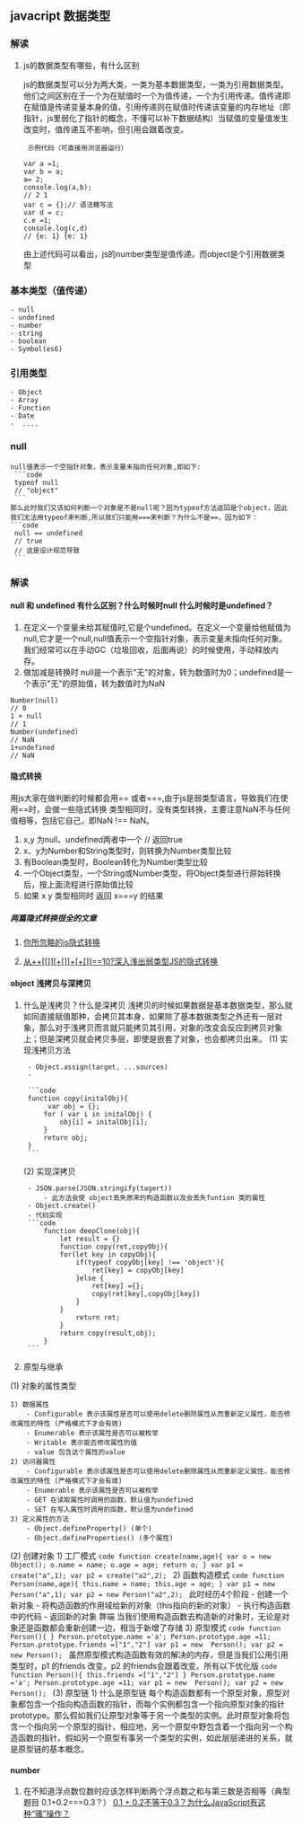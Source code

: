 ## javacript 数据类型
### 解读
1. js的数据类型有哪些，有什么区别

    js的数据类型可以分为两大类，一类为基本数据类型，一类为引用数据类型。他们之间区别在于一个为在赋值时一个为值传递，一个为引用传递。值传递即在赋值是传递变量本身的值，引用传递则在赋值时传递该变量的内存地址（即指针，js里弱化了指针的概念，不懂可以补下数据结构）当赋值的变量值发生改变时，值传递互不影响，但引用会跟着改变。

    ```note
     示例代码（可直接用浏览器运行）
    ```
    ```code
    var a =1;
    var b = a;
    a= 2;
    console.log(a,b);
    // 2 1
    var c = {};// 语法糖写法
    var d = c;
    c.e =1;
    console.log(c,d)
    // {e: 1} {e: 1}
    ```
    由上述代码可以看出，js的number类型是值传递，而object是个引用数据类型

### 基本类型（值传递）
    - null
    - undefined
    - number
    - string
    - boolean
    - Symbol(es6)
### 引用类型
    - Object
    - Array
    - Function
    - Date
    -  ....
### null
    null值表示一个空指针对象，表示变量未指向任何对象,即如下:
     ```code
     typeof null
     // "object"
     ```
    那么此时我们又该如何判断一个对象是不是null呢？因为typeof方法返回是个object，因此我们无法用typeof来判断,所以我们只能用===来判断？为什么不是==，因为如下：
    ```code
     null == undefined
     // true
     // 这是设计规范导致
     ```
### 解读
#### null 和 undefined 有什么区别？什么时候时null 什么时候时是undefined？
1. 在定义一个变量未给其赋值时,它是个undefined。在定义一个变量给他赋值为null,它才是一个null,null值表示一个空指针对象，表示变量未指向任何对象。我们经常可以在手动GC（垃圾回收，后面再说）的时候使用，手动释放内存。
2. 做加减是转换时
null是一个表示"无"的对象，转为数值时为0；undefined是一个表示"无"的原始值，转为数值时为NaN
 ```code
 Number(null)
 // 0
 1 + null
 // 1
 Number(undefined)
 // NaN
 1+undefined
 // NaN
```
#### 隐式转换

用js大家在做判断的时候都会用== 或者===,由于js是弱类型语言，导致我们在使用==时，会做一些隐式转换
类型相同时，没有类型转换，主要注意NaN不与任何值相等，包括它自己，即NaN !== NaN。
1. x,y 为null、undefined两者中一个 // 返回true
2. x、y为Number和String类型时，则转换为Number类型比较
3. 有Boolean类型时，Boolean转化为Number类型比较
4. 一个Object类型，一个String或Number类型，将Object类型进行原始转换后，按上面流程进行原始值比较
5. 如果 x y 类型相同时 返回 x===y 的结果

##### 两篇隐式转换很全的文章

1. [你所忽略的js隐式转换](https://juejin.im/post/5a7172d9f265da3e3245cbca)

2. [从++[[]][+[]]+[+[]]==10?深入浅出弱类型JS的隐式转换](https://github.com/jawil/blog/issues/5)

#### object 浅拷贝与深拷贝
1. 什么是浅拷贝？什么是深拷贝
浅拷贝的时候如果数据是基本数据类型，那么就如同直接赋值那种，会拷贝其本身，如果除了基本数据类型之外还有一层对象，那么对于浅拷贝而言就只能拷贝其引用，对象的改变会反应到拷贝对象上；但是深拷贝就会拷贝多层，即使是嵌套了对象，也会都拷贝出来。
   (1) 实现浅拷贝方法

        - Object.assign(target, ...sources)
        -

        ```code
        function copy(initalObj){
             var obj = {};
            for ( var i in initalObj) {
                obj[i] = initalObj[i];
            }
            return obj;
        }
        ```
   (2) 实现深拷贝

        - JSON.parse(JSON.stringify(tagert))
            - 此方法会使 object丢失原来的构造函数以及会丢失funtion 类的属性
        - Object.create()
        - 代码实现
        ```code
            function deepClone(obj){
                let result = {}
                function copy(ret,copyObj){
                for(let key in copyObj){
                    if(typeof copyObj[key] !== 'object'){
                        ret[key] = copyObj[key]
                    }else {
                        ret[key] ={};
                        copy(ret[key],copyObj[key])
                    }
                }
                    return ret;
                }
                return copy(result,obj);
            }
        ```
2. 原型与继承

 (1) 对象的属性类型

    1) 数据属性
        - Configurable 表示该属性是否可以使用delete删除属性从而重新定义属性，能否修改属性的特性 (严格模式下才会有效)
        - Enumerable 表示该属性是否可以被枚举
        - Writable 表示能否修改属性的值
        - value 包含这个属性的value
    2) 访问器属性
        - Configurable 表示该属性是否可以使用delete删除属性从而重新定义属性，能否修改属性的特性 (严格模式下才会有效)
        - Enumerable 表示该属性是否可以被枚举
        - GET 在读取属性时调用的函数，默认值为undefined
        - SET 在写入属性时调用的函数，默认值为undefined
    3) 定义属性的方法
        - Object.defineProperty() (单个)
        - Object.defineProperties() (多个属性)
 (2) 创建对象
    1) 工厂模式
     ```code
    function create(name,age){
        var o = new Object();
        o.name = name;
        o.age = age;
        return o;
     }
    var p1 = create("a",1);
    var p2 = create("a2",2);
     ```
    2) 函数构造模式
     ```code
    function Person(name,age){
        this.name = name;
        this.age = age;
     }
    var p1 = new  Person("a",1);
    var p2 = new Person("a2",2);
     ```
     此时经历4个阶段
      - 创建一个新对象
      - 将构造函数的作用域给新的对象（this指向的新的对象）
      - 执行构造函数中的代码
      - 返回新的对象
    弊端
      当我们使用构造函数去构造新的对象时，无论是对象还是函数都会重新创建一边，相当于新增了存储
    3) 原型模式
    ```code
    function Person(){
    }
    Person.prototype.name ='a';
    Person.prototype.age =11;
     Person.prototype.friends =["1","2"]
    var p1 = new  Person();
    var p2 = new Person();
     ```
    虽然原型模式构造函数有效的解决的内存，但是当我们公用引用类型时，p1 的friends 改变。p2 的friends会跟着改变。所有以下优化版
    ```code
    function Person(){
       this.friends =["1","2"]
    }
    Person.prototype.name ='a';
    Person.prototype.age =11;
    var p1 = new  Person();
    var p2 = new Person();
     ```
 (3) 原型链
    1) 什么是原型链
        每个构造函数都有一个原型对象，原型对象都包含一个指向构造函数的指针，而每个实例都包含一个指向原型对象的指针prototype。那么假如我们让原型对象等于另一个类型的实例。此时原型对象将包含一个指向另一个原型的指针，相应地，另一个原型中野包含着一个指向另一个构造函数的指针。假如另一个原型有事另一个类型的实例，如此层层递进的关系，就是原型链的基本概念。


#### number
1. 在不知道浮点数位数时应该怎样判断两个浮点数之和与第三数是否相等（典型题目 0.1+0.2===0.3？）
    [0.1 + 0.2不等于0.3？为什么JavaScript有这种“骚”操作？](https://juejin.im/post/5b90e00e6fb9a05cf9080dff)


